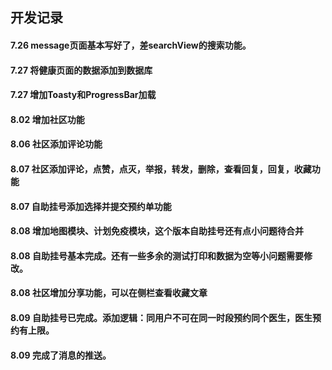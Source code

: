 ## 开发记录
#### 7.26 message页面基本写好了，差searchView的搜索功能。


#### 7.27 将健康页面的数据添加到数据库
#### 7.27 增加Toasty和ProgressBar加载

#### 8.02 增加社区功能

#### 8.06 社区添加评论功能

#### 8.07 社区添加评论，点赞，点灭，举报，转发，删除，查看回复，回复，收藏功能

#### 8.07 自助挂号添加选择并提交预约单功能

#### 8.08 增加地图模块、计划免疫模块，这个版本自助挂号还有点小问题待合并

#### 8.08 自助挂号基本完成。还有一些多余的测试打印和数据为空等小问题需要修改。

#### 8.08 社区增加分享功能，可以在侧栏查看收藏文章

#### 8.09 自助挂号已完成。添加逻辑：同用户不可在同一时段预约同个医生，医生预约有上限。

#### 8.09 完成了消息的推送。
